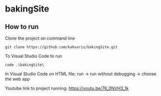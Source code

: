 # bakingSite

## How to run

Clone the project on command line
```
git clone https://github.com/kahvaris/bakingSite.git
```
To Visual Studio Code to run
```
code .\bakingSite\
```

In Visual Studio Code on HTML file: run -> run without debugging -> choose the web app


Youtube link to project running: https://youtu.be/76_0NVH3_1k

